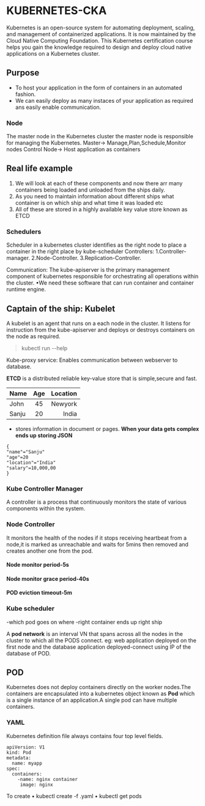# KUBERNETES-CKA
Kubernetes is an open-source system for automating deployment, scaling, and management of containerized applications. It is now maintained by the Cloud Native Computing Foundation.  This Kubernetes certification course helps you gain the knowledge required to design and deploy cloud native applications on a Kubernetes cluster. 

## Purpose
- To host your application in the form of containers in an automated fashion.
- We can easily deploy as many instaces of your application as required ans easily enable communication.

### Node
The master node in the Kubernetes cluster the master node is responsible for managing the Kubernetes.
Master-> Manage,Plan,Schedule,Monitor nodes
Control Node-> Host application as containers

## Real life example
1. We will look at each of these components and now there arr many containers being loaded and unloaded from the ships daily.
2. As you need to maintain information about different ships what container is on which ship and what time it was loaded etc
3. All of these are stored in a highly available key value store known as ETCD

### Schedulers 
Scheduler in a kubernetes cluster  identifies as the right node to place a container in the right place by kube-scheduler
Controllers:
1.Controller-manager.
2.Node-Controller.
3.Replication-Controller.

Communication:
The kube-apiserver is the primary management component of kubernetes responsible for orchestrating all operations within the cluster.
•We need these software that can run container and container runtime engine.

## Captain of the ship: Kubelet
A kubelet is an agent that runs on a each node in the cluster. It listens for instruction from the kube-apiserver and deploys or destroys containers on the node as required.
>kubectl run --help

Kube-proxy service: Enables communication between webserver to database.

**ETCD** is a distributed reliable key-value store that is simple,secure and fast.
<key-value store>

| Name | Age| Location|
| :---  | :---: |    ---: |
| John   | 45    | Newyork    |
| Sanju    | 20       | India |
- stores information in document or pages.
 **When your data gets complex ends up storing JSON**

```
{
"name"="Sanju"
"age"=20
"location"="India"
"salary"=10,000,00
}
```
### Kube Controller Manager
A controller is a process that continuously monitors the state of various components within the system.
 
### Node Controller
It monitors the health of the nodes if it stops receiving heartbeat from a node,it is marked as unreachable and waits for 5mins then removed and creates another one from the pod.
#### Node monitor period-5s
#### Node monitor grace period-40s
#### POD eviction timeout-5m

### Kube scheduler 
-which pod goes on where 
-right container ends up right ship

A **pod network** is an interval VN that spans across all the nodes in the cluster to which all the PODS connect.
eg: web application deployed on the first node and the database application deployed-connect using IP of the database of POD.

## POD
Kubernetes does not deploy containers directly on the worker nodes.The containers are encapsulated into a kubernetes object known as **Pod** which is a single instance of an application.A single pod can have multiple containers.

### YAML
Kubernetes definition file always contains four top level fields.

```
apiVersion: V1
kind: Pod
metadata: 
  name: myapp
spec: 
  containers:
    -name: nginx container
     image: nginx
```
To create 
• kubectl create -f <filename>.yaml
• kubectl get pods
